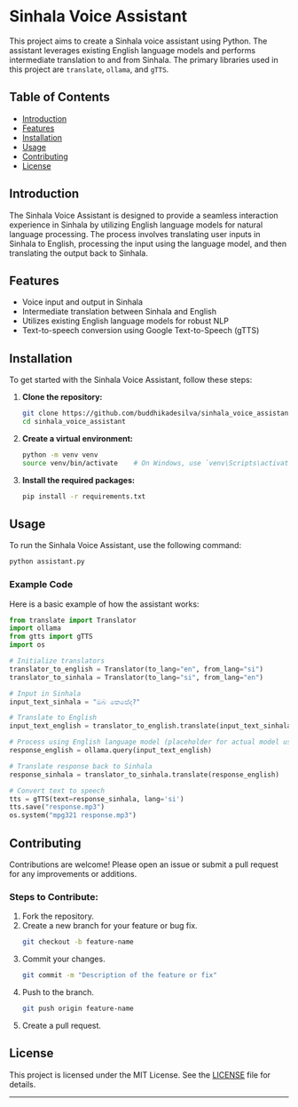 # Sinhala Voice Assistant

This project aims to create a Sinhala voice assistant using Python. The assistant leverages existing English language models and performs intermediate translation to and from Sinhala. The primary libraries used in this project are `translate`, `ollama`, and `gTTS`.

## Table of Contents

- [Introduction](#introduction)
- [Features](#features)
- [Installation](#installation)
- [Usage](#usage)
- [Contributing](#contributing)
- [License](#license)

## Introduction

The Sinhala Voice Assistant is designed to provide a seamless interaction experience in Sinhala by utilizing English language models for natural language processing. The process involves translating user inputs in Sinhala to English, processing the input using the language model, and then translating the output back to Sinhala.

## Features

- Voice input and output in Sinhala
- Intermediate translation between Sinhala and English
- Utilizes existing English language models for robust NLP
- Text-to-speech conversion using Google Text-to-Speech (gTTS)

## Installation

To get started with the Sinhala Voice Assistant, follow these steps:

1. **Clone the repository:**
   ```bash
   git clone https://github.com/buddhikadesilva/sinhala_voice_assistant.git
   cd sinhala_voice_assistant
   ```

2. **Create a virtual environment:**
   ```bash
   python -m venv venv
   source venv/bin/activate    # On Windows, use `venv\Scripts\activate`
   ```

3. **Install the required packages:**
   ```bash
   pip install -r requirements.txt
   ```

## Usage

To run the Sinhala Voice Assistant, use the following command:

```bash
python assistant.py
```

### Example Code

Here is a basic example of how the assistant works:

```python
from translate import Translator
import ollama
from gtts import gTTS
import os

# Initialize translators
translator_to_english = Translator(to_lang="en", from_lang="si")
translator_to_sinhala = Translator(to_lang="si", from_lang="en")

# Input in Sinhala
input_text_sinhala = "ඔබ කෙසේද?"

# Translate to English
input_text_english = translator_to_english.translate(input_text_sinhala)

# Process using English language model (placeholder for actual model usage)
response_english = ollama.query(input_text_english)

# Translate response back to Sinhala
response_sinhala = translator_to_sinhala.translate(response_english)

# Convert text to speech
tts = gTTS(text=response_sinhala, lang='si')
tts.save("response.mp3")
os.system("mpg321 response.mp3")
```

## Contributing

Contributions are welcome! Please open an issue or submit a pull request for any improvements or additions.

### Steps to Contribute:

1. Fork the repository.
2. Create a new branch for your feature or bug fix.
   ```bash
   git checkout -b feature-name
   ```
3. Commit your changes.
   ```bash
   git commit -m "Description of the feature or fix"
   ```
4. Push to the branch.
   ```bash
   git push origin feature-name
   ```
5. Create a pull request.

## License

This project is licensed under the MIT License. See the [LICENSE](LICENSE) file for details.

---
